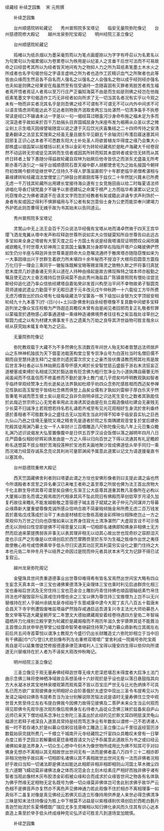 续藏经   补续芝园集
　宋 元照撰
　　 

　　补续芝园集

　　台州顺感院转轮藏记　　秀州普照院多宝塔记　　临安无量院弥陀像记　　台州慈德院修大殿记　　越州龙泉弥陀宝阁记　　明州经院三圣立像记

　　台州顺感院轮藏记

　　捣楮以为纸杀烟以为墨采毫剪筠以为笔点画蹙捺以为字字有呼召以为名累名以为句累句以为偈累偈以为卷累卷以为帙用是以纪圣人之言垂干后世可法而不可易故命之曰经尝考其所以为经者皆天地间有为之物抑人力之所为耳纸素笔墨土木水火之所成者也名字句偈世俗之字语言虚响之所为者也造作工匠精识血气之所聚者也此等皆由众缘而生然且各不自名而人强名之以强名之人会强名之物以成乎经则经亦强名也夫如是则佛之经果安在哉虽然至有信受诵持一念随喜固有灭罪者焉脱苦者焉生福者焉开悟者焉证人者焉以至万行庄严正徧知海莫不由是而生如是则佛之经岂在他哉纸素笔墨文字句偈造作工巧无非经者如向所求了无一切当其名者况有实乎以今观之未有一物而非实者况其名乎是则吾佛之经不可谓有不可谓无不可以内外中间求不可以语言情虑测苟能达此不见达者则物我齐泯取舍两忘当处湛然一切清净虽手不执卷常读是经口不辍诵未沾一字是以一句一偈经耳过眼虽河沙身命布施之福未足为多而况深造者乎故如来於百千万劫捐头目弃国城屈身为床座布发为裀褥从众圣以求之微尘剎土示生唱灭因缘譬喻随宜以说之逮于灭后饮光庆喜集结之二十四师传持之安清童寿翻译之法显玄奖搜索之经虽无量且据东华见翻五千余轴流衍布濩启寤迷塞其间回邪复正识心达本者不可悉数东阳大士补处圣人将欲普植龙华得度之缘乃会集大小部帙盛以琅函架以层楼括以机关饰以金彩号为转轮经藏焉於是毗卢海藏大千经卷寂然不动运转无穷或徒见其转而生信者或因其所转而知其未尝转者或安住无转而从其终日转者上智下愚随分得益故轮藏自双林为始厥后他寺皆仿之而浙东尤盛虽无所考斯亦善巧汲引之一端乎台城顺感院石晋天福中郡人胡都使舍宅为之始名报国今朝祥符初改赐今额师徒继世甲乙住持久不得人寥落滋甚熙宁十年郡吏临华弟僧希湛相与募缘建转轮经藏洎法堂僧堂三门钟鼓台房廊厨库等于兹仅二十年然犹兴葺未已所费无虑一千万钱其轮藏所出用建长堂接待海众遂有士女竞施田亩以给二时每夏请法师讲唱化导香灯镜梵晨夕不辍予以景德建坛之命寓于楞严上方而临华希湛累以记文见托窃惟命之为佛者谓道不在语言文字而忽於经教者有矣或籍此讲诵专求声利饰於一身者有矣或因之得利不惧罪福用与不公者有矣岂意俗士身为公吏而能崇奉兴建竭力外护若此则吾曹得无媿乎故为书其始末以告同道云。

　　秀州普照院多宝塔记

　　灵鹫山中无上法王会百千万众说法华经俄有宝塔从地而涌卓然耸于四天王宫华璎飞洒龙鬼翼从塔中发声称叹释迦世尊所说如实大众惊疑莫知所自世尊告曰此远古多宝如来全身之塔彼有大誓灭度之后十方国土有说是经我塔涌现证明赞叹众闻欣踊咸欲瞻礼于时世尊大轸神用三变其国土徧集其分身即举右指指开塔户众睹彼佛俨然如生仍分半座与释迦并坐世尊乘是顾命大众恳嘱流通终于散席塔亦随隐窃惟如来为一大事因缘出兴于世群生着欲力所未堪四十余年秘而不授洎于大根将启圆音方震指万化归乎一理会三乘同乎一辙髻珠既解宝辂等赐宣降灵之致畅久默之怀将事归真犹悲末度庶几妙道垂诸无穷夫以道在人持种由缘起是故古佛现殊特之瑞本师亦殷勤之嘱且使无边大士奋志维持后世获闻莫不由此秀州海盐县广陈镇普照院有僧处诠尝览斯经仰追化迹乃率众信依经建塔自嘉佑癸卯发首兴构至治平间不幸物故弟子智圆克荷师道接武遗业力勤营干岁无暇日逮于元丰改元戊午仲秋跨一十六载役工方毕所费无虑万缗皆出於四众塔有七级每级藏法华宝箧各一帙下级加以金银为文字顶层安相轮经九十九本基下[疗-(日/小)+土]以卧佛舍利自余经卷塔像不复具数中间塑多宝释迦列坐之像众宝庄校极为严饰遐迩具瞻叹未曾有由是闻见者回邪而复正礼敬者殄罪以蒙福至於遇物感心即事通道植一乘缘种造诸佛境界者往往有之矣旨哉处诠草创之智圆力成之以有为材建大佛事发千古之遗美为万劫之良导其济世益物可胜言哉余以经从获究始末辄复命笔为之记云。

　　无量院弥陀像记

　　弥陀教观载于大藏不为不多然佛化东流数百年间世人殆无知者晋慧远法师居庐山之东林神机独拔为天下倡銮池栽莲构堂立誓专崇净业号为白莲社当时名僧巨儒不期而自至慧持道生释门之俊彦刘遗民雷次宗文士之豪杰皆伏膺请教而预其社焉是故后世言净社者必以东林始厥后善导怀感大阐於长安智觉慈云盛振于浙右末流狂妄正道梗塞或束缚於名相或沉冥於豁达故有贬念佛为粗行忽净业为小道执隅自蔽瞢无所闻虽闻而不信虽信而不修虽修而不勤於是净土教门或几乎熄矣呜呼明教观孰如智者乎临终举观经赞净土而长逝矣达法界孰如杜顺乎劝四众念弥陀感胜相而西迈矣参禅见性孰如高玉智觉乎皆结社念佛而俱登上品矣业儒有才孰如刘雷柳子厚白乐天乎然皆秉笔书诚而愿生彼土矣以是观之自非负刚明卓拔之识达死生变化之数者其孰能信於此哉近世宗师公心无党者率用此法诲诱其徒由是在处立殿造像结社建会无豪贱无少长莫不归诚净土若观想若持名若礼诵若齐戒至有见光花观相好生身流於舍利垂终感於善相者不可胜数净业之盛往古无以加焉生当此时得不知幸乎临安县实杭之巨邑九仙山乃邑之佳境无量院又境之精舍先是道者於院之东南隅建观音堂复於堂后建弥陀殿其徒用渊乃募士女一千人率财计三百缗雕造八尺弥陀像元佑八年上元日集众瞻礼渊乃述识说偈发大弘誓置像腹中是日供五百罗汉设会饭僧以落之越明年四月八日庄严圆备仪相妙好辉彩焕发由是一方之人得以归向百世之下得以流通其有礼足瞻颜称名送想莫不拔业根於苦海投莲种於宝池若夫画地聚沙皆成佛道低头举手同归一乘而况竭力经营存诚系念克论其利尚可量耶渊闻予属意此道累以记文为请遂援毫直书以塞其命。

　　台州慈德院重修大殿记

　　西天竺国藏佛舍利者则曰塔婆此谓之方坟也安佛形像者则曰支提此谓之庙也然今所谓殿者本宫至之异名秦汉已来唯王者称之盖至尊之所居也佛为法王首出庶物大千化主群生导师其尊可谓至矣自佛化东渐王公大臣尊其道重其教凡圣像所在必构以大厦揭以胜名而谓之殿焉故历代相承其风不坠此院旧有佛殿而草创低窄岁月浸久加复朽故往来瞻礼不能发越极敬之意宿德子瑊主首子斌斌之弟子仲元乃同谋并力导募众缘鼎新大厦重塑尊像克诚所感众信响合故不简豪贱倾施金帛所费无虑二百万钱发首於嘉佑戊戌落成於治平丁未由是材植宏壮詹栋高敞金彩辉映仪相殊绝岂止一方之荣观仰为万世之归向也窃惟如来以法界身住寂光土清净湛然广大虚寂言诠不可示情虑无以测经曰性空即是佛不可得思量又曰离一切相即名诸佛即知佛身非相佛土无方然而启迪来蒙提携弱丧非事无以表其理非相无以动其心故出世也现奇妙之容颜洎灭度也示庄严之形像是以优填创启於西竺摩腾赍至於东华为生福之胜缘作出世之夷径故使散心称号咸悟佛乘举手低头尽归实道其功叵究其利莫穷实设化之要门住持之大本也元佑二年仲冬月予以结界之命因过是院而仲元者具状本末丐文为记辞不得已试复叙云。

　　越州龙泉弥陀阁记

　　金璧珠具世间贵重道德事业出世尊仰难得希有皆名宝焉然出世间宝大略有四众生妄念天真本具一体三宝也诸佛果德清净无染理体三宝也乘时利见启迪群庶化相三宝也垂裕后世流及无穷住持三宝也范金合土雕刻丹青住持佛也琅函钿轴纸素竹帛住持法也坏服毁容升坛禀戒住持僧也余之三宝以佛为尊住持三宝推僧为上岂不以无兴替维持在於人乎越州余姚龙泉寺经始于东晋咸康中逮今大观丁亥凡八百五十载唐末会昌天下寺宇例遭毁废唯兹塔庙俨然独存咸通启运吾道复兴寺主法光大师劝募邑人詹文举等写造大藏皇朝开宝二年慧文大德始建藏阁安着经卷待遇四方皇佑二年智端蕴栖并力化缘别立殿宇更为轮藏於是藏阁癈而不用历年滋久舍宇隳弊其徒不能葺治主首僧众具状申举邑宰曾公给牒命智荣者继嗣住持荣乃竭力募众鼎新构立其阁左右前后共五间寺首覃悦以谓净土教观方今盛行仍出长财雕造丈六弥陀妙相立于当中旧有千佛画[巾*(穴/登)]大悲刻像布列左右重修双塔增广堂舍利成一院揭号弥陀宝阁焉自是可以延集僧徒焚修报德遵承律范演唱利人三宝得以隆安四生得以依仰向所谓道无兴替维持在於人者为不诬矣大观改仲秋晦记。

　　明州经院三圣立像记

　　三圣立像见于观无量寿佛经释迦世尊无缘大悲深悲堪忍未得度者大启净土法门曲示念佛三昧将使神栖净域故合系想圣缘十六妙观於是乎设也是以落日悬鼓指其向方大水凝冰状其宝地林泉楼观第而观焉莫不皆以百宝庄严世无与比光色炳焕不可具名已而方欲广宣观彼佛身光明相好众会阶善俄於太虚空中现出三圣令韦提希见以为发请之端经曰佛告韦提希吾当为汝分别解说除苦恼法说是语时无量寿佛住立空中观世音大势至侍立左右韦提白佛我今因佛力故得见彼佛及二菩萨未来众生当云何观而得见耶佛令先观华座次观形像后观佛身左右侍者九品徒众念佛三昧於兹备矣自庐山远师已来天下僧坊结系念净社立弥陀三圣盖出於此经的见於斯文耳四明慈溪灵龟山福源兰若释子戒深自入道禀具常持是经而笃志净业有年数矣以谓修一己不若诱诸人振一时不若存诸久於是纠募众信躬往钱唐命工雕造三圣立像江山千里往返经营历涉数载始获完就所费几一千缗立干城南开元寺经藏院之忏室四众具瞻叹未曾有一日拏舟度江抵于芝园兰若解囊结夏捻香稽首请文为记予忝属意此道故乐为书之或曰经云诸佛如来是法界身入一切众生心想中今刻木为像世物所成用比为佛不知其可乎对曰佛身无想亦不离相以其无相故世出世间无有一法而是佛者虽八万四千三十二相亦即非相况他物乎故曰离一切相即名诸佛以其不离相故世出世间无有一法而非佛者况相好乎故曰当知一切诸法即是佛法如能达此相即非相非相即相则山河国土草木微尘四生六道翾飞蠕动莫非诸佛法身之体而况范金合土刻木绘素庄严相好而独非佛乎诸有智者当观此像材木灰布胶漆金彩假被众缘和合而成求於众缘皆世间之物各有名体孰为佛乎然缘无定相物无定名既号为佛一切众缘莫非佛体岂可舍此别求佛乎故华严云色相不是佛音声亦复然亦不离色声见佛神通力若此观像不住於相亦不离相理事一如真俗不二虽复对像是真见佛经云若佛灭后造立形像持用供养是人来世必得念佛清净三昧是知末法住持像设为胜上中下根莫不沾益是以紫檀琢削优填创启於西乾白氎丹青迦竺始流於东夏傅模既广瑞应尤多生灵睹相以知归佛化承风而久住其有识心达本直造上乘至於举手低头终成缘种克论弘济讵可胜言凡到道场宜加兢慎。

　　补续芝园集

